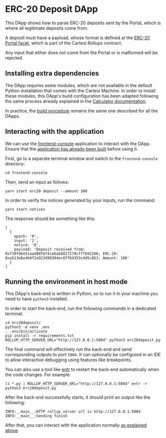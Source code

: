 # ERC-20 Deposit DApp

This DApp shows how to parse ERC-20 deposits sent by the Portal, which is where all legitimate deposits come from.

A deposit must have a payload, whose format is defined at the [ERC-20 Portal facet](https://github.com/cartesi/rollups/blob/main/onchain/rollups/contracts/facets/ERC20PortalFacet.sol), which is part of the Cartesi Rollups contract.

Any input that either does not come from the Portal or is malformed will be rejected.

## Installing extra dependencies

The DApp requires some modules, which are not available in the default Python installation that comes with the Cartesi Machine.
In order to install these modules, this DApp's build configuration has been adapted following the same process already explained in the [Calculator documentation](../calculator/README.md#installing-extra-dependencies).

In practice, the [build procedure](../README.md#building) remains the same one described for all the DApps.

## Interacting with the application

We can use the [frontend-console](../frontend-console) application to interact with the DApp.
Ensure that the [application has already been built](../frontend-console/README.md#building) before using it.

First, go to a separate terminal window and switch to the `frontend-console` directory:

```shell
cd frontend-console
```

Then, send an input as follows:

```shell
yarn start erc20 deposit --amount 100
```

In order to verify the notices generated by your inputs, run the command:

```shell
yarn start notices
```

The response should be something like this:

```shell
[
  {
    epoch: '0',
    input: '1',
    notice: '0',
    payload: 'Deposit received from: 0xf39fd6e51aad88f6f4ce6ab8827279cfffb92266; ERC-20: 0xa513e6e4b8f2a923d98304ec87f64353c4d5c853; Amount: 100'
  }
]
```

## Running the environment in host mode

This DApp's back-end is written in Python, so to run it in your machine you need to have `python3` installed.

In order to start the back-end, run the following commands in a dedicated terminal:

```shell
cd erc20deposit/
python3 -m venv .env
. .env/bin/activate
pip install -r requirements.txt
ROLLUP_HTTP_SERVER_URL="http://127.0.0.1:5004" python3 erc20deposit.py
```

The final command will effectively run the back-end and send corresponding outputs to port `5004`.
It can optionally be configured in an IDE to allow interactive debugging using features like breakpoints.

You can also use a tool like [entr](https://eradman.com/entrproject/) to restart the back-end automatically when the code changes. For example:

```shell
ls *.py | ROLLUP_HTTP_SERVER_URL="http://127.0.0.1:5004" entr -r python3 erc20deposit.py
```

After the back-end successfully starts, it should print an output like the following:

```shell
INFO:__main__:HTTP rollup_server url is http://127.0.0.1:5004
INFO:__main__:Sending finish
```

After that, you can interact with the application normally [as explained above](#interacting-with-the-application).
